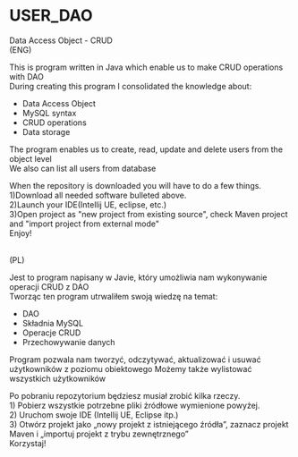 # USER_DAO
Data Access Object - CRUD </br>
(ENG) </br>
<p> This is program written in Java which enable us to make CRUD operations with DAO</br>
During creating this program I consolidated the knowledge about: 
<ul> 
<li>Data Access Object</li> 
<li>MySQL syntax</li>
<li>CRUD operations</li> 
<li>Data storage</li>
</ul>
The program enables us to create, read, update and delete users from the object level</br> 
We also can list all users from database</br>
<p>When the repository is downloaded you will have to do a few things.</br>
1)Download all needed software bulleted above. </br>
2)Launch your IDE(Intellij UE, eclipse, etc.) </br>
3)Open project as "new project from existing source", check Maven project and "import project from external mode"</br>
Enjoy!</p> 
</br>
(PL) </br>
<p> 
Jest to program napisany w Javie, który umożliwia nam wykonywanie operacji CRUD z DAO</br>
Tworząc ten program utrwaliłem swoją wiedzę na temat:
<ul> 
<li>DAO</li> 
<li>Składnia MySQL</li>
<li>Operacje CRUD</li> 
<li>Przechowywanie danych</li> 
</ul>
Program pozwala nam tworzyć, odczytywać, aktualizować i usuwać użytkowników z poziomu obiektowego<//br>
Możemy także wylistować wszystkich użytkowników</br>
<p>Po pobraniu repozytorium będziesz musiał zrobić kilka rzeczy.</br>
1) Pobierz wszystkie potrzebne pliki źródłowe wymienione powyżej. </br>
2) Uruchom swoje IDE (Intellij UE, Eclipse itp.) </br>
3) Otwórz projekt jako „nowy projekt z istniejącego źródła”, zaznacz projekt Maven i „importuj projekt z trybu zewnętrznego”</br>
Korzystaj!</p>

